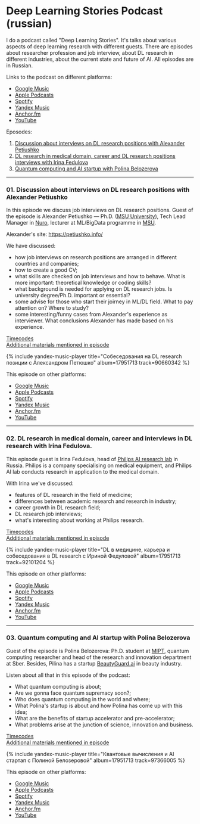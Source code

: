 # Deep Learning Stories Podcast (russian)

I do a podcast called "Deep Learning Stories". It's talks about various aspects of deep learning research with different guests. There are episodes about researcher profession and job interview, about DL research in different industries, about the current state and future of AI. All episodes are in Russian.

Links to the podcast on different platforms:
- [Google Music](https://podcasts.google.com/feed/aHR0cHM6Ly9hbmNob3IuZm0vcy82YTM5MzlhMC9wb2RjYXN0L3Jzcw?sa=X&ved=0CAMQ4aUDahcKEwiYhsHohtf0AhUAAAAAHQAAAAAQAQ)
- [Apple Podcasts](https://podcasts.apple.com/ru/podcast/deep-learning-stories/id1585678829)
- [Spotify](https://open.spotify.com/show/0Hg1gx1umoMfDccFRHfS1Q?si=djEsvDOTTYilGxMG1VZyMQ&utm_source=copy-link)
- [Yandex Music](https://music.yandex.ru/album/17951713)
- [Anchor.fm](https://anchor.fm/dlstories)
- [YouTube](https://www.youtube.com/playlist?list=PL0Ks75aof3Th1_o6VWYzIIaEl2L_g0kg5)

Eposodes:
1. [Discussion about interviews on DL research positions with Alexander Petiushko](#01)
2. [DL research in medical domain, career and DL research positions interviews with Irina Fedulova](#02)
3. [Quantum computing and AI startup with Polina Belozerova](#03)

-----------

<a name="01"/>

### 01. Discussion about interviews on DL research positions with Alexander Petiushko

In this episode we discuss job interviews on DL research positions. Guest of the episode is Alexander Petiushko — Ph.D. ([MSU University](https://www.msu.ru/en/)), Tech Lead Manager in [Nuro](https://www.nuro.ai), lecturer at ML/BigData programme in [MSU](https://www.msu.ru/en/).

Alexander's site: <https://petiushko.info/>

We have discussed:
- how job interviews on research positions are arranged in different countries and companies;
- how to create a good CV;
- what skills are checked on job interviews and how to behave. What is more important: theoretical knowledge or coding skills?
- what background is needed for applying on DL research jobs. Is university degree/Ph.D. important or essential?
- some advise for those who start their joirney in ML/DL field. What to pay attention on? Where to study?
- some interesting/funny cases from Alexander's experience as interviewer. What conclusions Alexander has made based on his experience.

[Timecodes](https://docs.google.com/document/d/1D-MSAO1N2EL8QNfGxWVj6Xgw-EXBGfmz0bofSDI_a1U/edit) <br />
[Additional materials mentioned in episode](https://t.me/dl_stories/173) <br />

{% include yandex-music-player title="Собеседования на DL research позиции с Александром Петюшко" album=17951713 track=90660342 %}

This episode on other platforms:
- [Google Music](https://www.google.com/podcasts?feed=aHR0cHM6Ly9hbmNob3IuZm0vcy82YTM5MzlhMC9wb2RjYXN0L3Jzcw==)
- [Apple Podcasts](https://podcasts.apple.com/ru/podcast/deep-learning-stories/id1585678829?l=en)
- [Spotify](https://open.spotify.com/show/0Hg1gx1umoMfDccFRHfS1Q?si=djEsvDOTTYilGxMG1VZyMQ&utm_source=copy-link)
- [Yandex Music](https://music.yandex.ru/album/17951713)
- [Anchor.fm](https://anchor.fm/dlstories/episodes/DL-research-e16tgpg)
- [YouTube](https://youtu.be/VvEozd6oSyw)

<a name="02"/>

-----------

### 02. DL research in medical domain, career and interviews in DL research with Irina Fedulova.

This episode guest is Irina Fedulova, head of [Philips AI research lab](https://www.philips.ru/a-w/about-philips/research-moscow.html) in Russia. Philips is a company specialising on medical equipment, and Philips AI lab conducts research in application to the medical domain.

With Irina we've discussed:
- features of DL research in the field of medicine;
- differences between academic research and research in industry;
- career growth in DL research field;
- DL research job interviews;
- what's interesting about working at Philips research.

[Timecodes](https://docs.google.com/document/d/1TdIMLpvccZPZlaEXvHcBriGkcRPTsSeyEhuEC7-k1eE/edit) <br />
[Additional materials mentioned in episode](https://t.me/dl_stories/208) <br />

{% include yandex-music-player title="DL в медицине, карьера и собеседования в DL research с Ириной Федуловой" album=17951713 track=92101204 %}

This episode on other platforms:
- [Google Music](https://podcasts.google.com/feed/aHR0cHM6Ly9hbmNob3IuZm0vcy82YTM5MzlhMC9wb2RjYXN0L3Jzcw/episode/NGNjYjIyMWItYWFjNC00ZGM1LTgzNDktZjY5M2E5OWU2M2Q2?sa=X&ved=2ahUKEwj0t6jl7abzAhU7Q_EDHWtNBfkQkfYCegQIARAF)
- [Apple Podcasts](https://podcasts.apple.com/ru/podcast/deep-learning-stories/id1585678829?i=1000536921977)
- [Spotify](https://open.spotify.com/show/0Hg1gx1umoMfDccFRHfS1Q?si=djEsvDOTTYilGxMG1VZyMQ&utm_source=copy-link)
- [Yandex Music](https://music.yandex.ru/album/17951713/track/92101204?lang=en)
- [Anchor.fm](https://anchor.fm/dlstories/episodes/DL--------DL-research-e181b30)
- [YouTube](https://www.youtube.com/watch?v=IZFEo0Pbt70)

<a name="03"/>

-----------

### 03. Quantum computing and AI startup with Polina Belozerova

Guest of the episode is Polina Belozerova: Ph.D. student at [MIPT](https://mipt.ru/english/), quantum computing researcher and head of the research and innovation department at Sber. Besides, Pilina has a startup [BeautyGuard.ai](BeautyGuard.ai) in beauty industry. 

Listen about all that in this episode of the podcast:
- What quantum computing is about;
- Are we gonna face quantum supremacy soon?;
- Who does quantum computing in the world and where;
- What Polina's startup is about and how Polina has come up with this idea;
- What are the benefits of startup accelerator and pre-accelerator;
- What problems arise at the junction of science, innovation and business.

[Timecodes](https://docs.google.com/document/d/1tlvhOjJb8FmE127Gl9UVRpceZR1GixtfwHpKg5GfHzU/edit) <br />
[Additional materials mentioned in episode](https://t.me/dl_stories/344) <br />

{% include yandex-music-player title="Квантовые вычисления и AI стартап с Полиной Белозеровой" album=17951713 track=97366005 %}

This episode on other platforms:
- [Google Music](https://podcasts.google.com/feed/aHR0cHM6Ly9hbmNob3IuZm0vcy82YTM5MzlhMC9wb2RjYXN0L3Jzcw/episode/NDE4YmYzY2QtNTg2OC00NTFmLWJkMDYtY2Q1YjQzZDM4OGMw?sa=X&ved=0CAUQkfYCahcKEwiwsquDtuj0AhUAAAAAHQAAAAAQAQ)
- [Apple Podcasts](https://podcasts.apple.com/ru/podcast/%D0%BA%D0%B2%D0%B0%D0%BD%D1%82%D0%BE%D0%B2%D1%8B%D0%B5-%D0%B2%D1%8B%D1%87%D0%B8%D1%81%D0%BB%D0%B5%D0%BD%D0%B8%D1%8F-%D0%B8-ai-%D1%81%D1%82%D0%B0%D1%80%D1%82%D0%B0%D0%BF-%D1%81-%D0%BF%D0%BE%D0%BB%D0%B8%D0%BD%D0%BE%D0%B9-%D0%B1%D0%B5%D0%BB%D0%BE%D0%B7%D0%B5%D1%80%D0%BE%D0%B2%D0%BE%D0%B9/id1585678829?i=1000545100825)
- [Spotify](https://open.spotify.com/episode/677TbRz0mm7dKD5PNb4IBH?si=ugfU_fmhS8WFwSEBS8_zQg)
- [Yandex Music](https://music.yandex.ru/album/17951713/track/97366005?lang=en)
- [Anchor.fm](https://anchor.fm/dlstories/episodes/DL--------DL-research-e181b30)
- [YouTube](https://www.youtube.com/watch?v=EK9bv8YvEJI)
